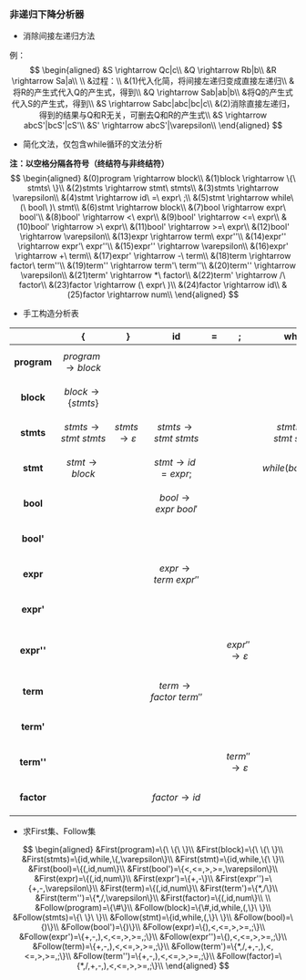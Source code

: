 ### 非递归下降分析器

- 消除间接左递归方法

例：
$$
\begin{aligned}
&S \rightarrow Qc|c\\
&Q \rightarrow Rb|b\\
&R \rightarrow Sa|a\\
\\
&过程：\\
&(1)代入化简，将间接左递归变成直接左递归\\ 
&将R的产生式代入Q的产生式，得到\\
&Q \rightarrow Sab|ab|b\\
&将Q的产生式代入S的产生式，得到\\
&S \rightarrow Sabc|abc|bc|c\\
&(2)消除直接左递归，得到的结果与Q和R无关，可删去Q和R的产生式\\
&S \rightarrow abcS'|bcS'|cS'\\
&S' \rightarrow abcS'|\varepsilon\\
\end{aligned}
$$

- 简化文法，仅包含while循环的文法分析

**注：以空格分隔各符号（终结符与非终结符）**
$$
\begin{aligned}
&(0)program \rightarrow block\\
&(1)block \rightarrow \{\ stmts\ \}\\
&(2)stmts \rightarrow stmt\ stmts\\
&(3)stmts \rightarrow \varepsilon\\
&(4)stmt \rightarrow id\ =\ expr\ ;\\
&(5)stmt \rightarrow while\ (\ bool\ )\ stmt\\
&(6)stmt \rightarrow block\\
&(7)bool \rightarrow expr\ bool'\\
&(8)bool' \rightarrow <\ expr\\
&(9)bool' \rightarrow <=\ expr\\
&(10)bool' \rightarrow >\ expr\\
&(11)bool' \rightarrow >=\ expr\\
&(12)bool' \rightarrow \varepsilon\\
&(13)expr \rightarrow term\ expr''\\
&(14)expr'' \rightarrow expr'\ expr''\\
&(15)expr'' \rightarrow \varepsilon\\
&(16)expr' \rightarrow +\ term\\
&(17)expr' \rightarrow -\ term\\
&(18)term \rightarrow factor\ term''\\
&(19)term'' \rightarrow term'\ term''\\
&(20)term'' \rightarrow \varepsilon\\
&(21)term' \rightarrow *\ factor\\
&(22)term' \rightarrow /\ factor\\
&(23)factor \rightarrow (\ expr\ )\\
&(24)factor \rightarrow id\\
&(25)factor \rightarrow num\\
\end{aligned}
$$

- 手工构造分析表

|             |                 {                 |                 }                 |                 id                  |  =   |                 ;                  |               while               |                  (                  |                  )                   |                  <                   |                  <=                  |                  >                   |                  >=                  |                  +                   |                  -                   |                  *                   |                  /                   |                 num                 |
| :---------: | :-------------------------------: | :-------------------------------: | :---------------------------------: | :--: | :--------------------------------: | :-------------------------------: | :---------------------------------: | :----------------------------------: | :----------------------------------: | :----------------------------------: | :----------------------------------: | :----------------------------------: | :----------------------------------: | :----------------------------------: | :----------------------------------: | :----------------------------------: | :---------------------------------: |
| **program** |   $$program \rightarrow block$$   |                                   |                                     |      |                                    |                                   |                                     |                                      |                                      |                                      |                                      |                                      |                                      |                                      |                                      |                                      |                                     |
|  **block**  |  $$block \rightarrow \{stmts\}$$  |                                   |                                     |      |                                    |                                   |                                     |                                      |                                      |                                      |                                      |                                      |                                      |                                      |                                      |                                      |                                     |
|  **stmts**  | $$stmts \rightarrow stmt\ stmts$$ | $$stmts \rightarrow \varepsilon$$ |  $$stmts \rightarrow stmt\ stmts$$  |      |                                    | $$stmts \rightarrow stmt\ stmts$$ |                                     |                                      |                                      |                                      |                                      |                                      |                                      |                                      |                                      |                                      |                                     |
|  **stmt**   |    $$stmt \rightarrow block$$     |                                   |    $$stmt \rightarrow id=expr;$$    |      |                                    |       $$while (bool) stmt$$       |                                     |                                      |                                      |                                      |                                      |                                      |                                      |                                      |                                      |                                      |                                     |
|  **bool**   |                                   |                                   |  $$bool \rightarrow expr\ bool'$$   |      |                                    |                                   |  $$bool \rightarrow expr\ bool'$$   |                                      |                                      |                                      |                                      |                                      |                                      |                                      |                                      |                                      |  $$bool \rightarrow expr\ bool'$$   |
|  **bool'**  |                                   |                                   |                                     |      |                                    |                                   |                                     |  $$bool' \rightarrow \varepsilon$$   |     $$bool' \rightarrow < expr$$     |    $$bool' \rightarrow <= expr$$     |     $$bool' \rightarrow > expr$$     |    $$bool' \rightarrow >= expr$$     |                                      |                                      |                                      |                                      |                                     |
|  **expr**   |                                   |                                   |  $$expr \rightarrow term\ expr''$$  |      |                                    |                                   |  $$expr \rightarrow term\ expr''$$  |                                      |                                      |                                      |                                      |                                      |                                      |                                      |                                      |                                      |  $$expr \rightarrow term\ expr''$$  |
|  **expr'**  |                                   |                                   |                                     |      |                                    |                                   |                                     |                                      |                                      |                                      |                                      |                                      |     $$expr' \rightarrow + term$$     |     $$expr' \rightarrow - term$$     |                                      |                                      |                                     |
| **expr''**  |                                   |                                   |                                     |      | $$expr'' \rightarrow \varepsilon$$ |                                   |                                     | $$expr'' \rightarrow \varepsilon\\$$ | $$expr'' \rightarrow \varepsilon\\$$ | $$expr'' \rightarrow \varepsilon\\$$ | $$expr'' \rightarrow \varepsilon\\$$ | $$expr'' \rightarrow \varepsilon\\$$ | $$expr'' \rightarrow expr'\ expr''$$ | $$expr'' \rightarrow expr'\ expr''$$ |                                      |                                      |                                     |
|  **term**   |                                   |                                   | $$term \rightarrow factor\ term''$$ |      |                                    |                                   | $$term \rightarrow factor\ term''$$ |                                      |                                      |                                      |                                      |                                      |                                      |                                      |                                      |                                      | $$term \rightarrow factor\ term''$$ |
|  **term'**  |                                   |                                   |                                     |      |                                    |                                   |                                     |                                      |                                      |                                      |                                      |                                      |                                      |                                      |    $$term' \rightarrow * factor$$    |    $$term' \rightarrow / factor$$    |                                     |
| **term''**  |                                   |                                   |                                     |      | $$term'' \rightarrow \varepsilon$$ |                                   |                                     |  $$term'' \rightarrow \varepsilon$$  |  $$term'' \rightarrow \varepsilon$$  |  $$term'' \rightarrow \varepsilon$$  |  $$term'' \rightarrow \varepsilon$$  |  $$term'' \rightarrow \varepsilon$$  |  $$term'' \rightarrow \varepsilon$$  |  $$term'' \rightarrow \varepsilon$$  | $$term'' \rightarrow term'\ term''$$ | $$term'' \rightarrow term'\ term''$$ |                                     |
| **factor**  |                                   |                                   |      $$factor \rightarrow id$$      |      |                                    |                                   |    $$factor \rightarrow (expr)$$    |                                      |                                      |                                      |                                      |                                      |                                      |                                      |                                      |                                      |     $$factor \rightarrow num$$      |

- 求First集、Follow集

$$
\begin{aligned}
&First(program)=\{\ \{\ \}\\
&First(block)=\{\ \{\ \}\\
&First(stmts)=\{id,while,\{,\varepsilon\}\\
&First(stmt)=\{id,while,\{\ \}\\
&First(bool)=\{(,id,num\}\\
&First(bool')=\{<,<=,>,>=,\varepsilon\}\\
&First(expr)=\{(,id,num\}\\
&First(expr')=\{+,-\}\\
&First(expr'')=\{+,-,\varepsilon\}\\
&First(term)=\{(,id,num\}\\
&First(term')=\{*,/\}\\
&First(term'')=\{*,/,\varepsilon\}\\
&First(factor)=\{(,id,num\}\\
\\
&Follow(program)=\{\#\}\\
&Follow(block)=\{\#,id,while,(,\}\ \}\\
&Follow(stmts)=\{\ \}\ \}\\
&Follow(stmt)=\{id,while,(,\}\ \}\\
&Follow(bool)=\{)\}\\
&Follow(bool')=\{)\}\\
&Follow(expr)=\{),<,<=,>,>=,;\}\\
&Follow(expr')=\{+,-,),<,<=,>,>=,;\}\\
&Follow(expr'')=\{),<,<=,>,>=,;\}\\
&Follow(term)=\{+,-,),<,<=,>,>=,;\}\\
&Follow(term')=\{*,/,+,-,),<,<=,>,>=,;\}\\
&Follow(term'')=\{+,-,),<,<=,>,>=,;\}\\
&Follow(factor)=\{*,/,+,-,),<,<=,>,>=,;\}\\
\end{aligned}
$$

